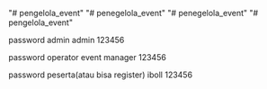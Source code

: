 "# pengelola_event" 
"# penegelola_event" 
"# penegelola_event" 
"# pengelola_event" 

password admin
admin 
123456

password operator
event manager
123456

password peserta(atau bisa register)
iboll
123456
